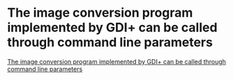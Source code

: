 # The image conversion program implemented by GDI+ can be called through command line parameters
[The image conversion program implemented by GDI+ can be called through command line parameters](https://aiwithcloud.com/2022/09/15/the_image_conversion_program_implemented_by_gdi_can_be_called_through_command_line_parameters/)